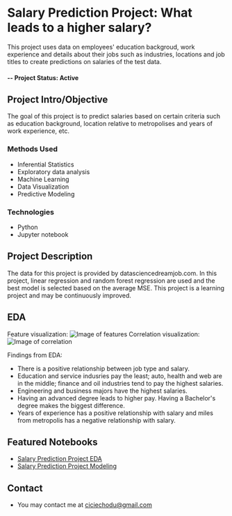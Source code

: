 # Salary Prediction Project: What leads to a higher salary?
This project uses data on employees' education backgroud, work experience and details about their jobs such as industries, locations and job titles to create predictions on salaries of the test data.

#### -- Project Status: Active

## Project Intro/Objective
The goal of this project is to predict salaries based on certain criteria such as education background, location relative to metropolises and years of work experience, etc.

### Methods Used
* Inferential Statistics
* Exploratory data analysis 
* Machine Learning
* Data Visualization
* Predictive Modeling

### Technologies
* Python
* Jupyter notebook

## Project Description
The data for this project is provided by datasciencedreamjob.com.
In this project, linear regression and random forest regression are used and the best model is selected based on the average MSE.
This project is a learning project and may be continuously improved.

## EDA
Feature visualization: 
![Image of features]("https://github.com/ciciecho-ds/salaryprediction/blob/master/feature.png")
Correlation visualization:
![Image of correlation]("https://github.com/ciciecho-ds/salaryprediction/blob/master/correlation.png")

Findings from EDA: 
* There is a positive relationship between job type and salary.
* Education and service indusries pay the least; auto, health and web are in the middle; finance and oil industries tend to pay the highest salaries. 
* Engineering and business majors have the highest salaries. 
* Having an advanced degree leads to higher pay. Having a Bachelor's degree makes the biggest difference.
* Years of experience has a positive relationship with salary and miles from metropolis has a negative relationship with salary.

## Featured Notebooks
* [Salary Prediction Project EDA]("https://github.com/ciciecho-ds/salaryprediction/blob/master/Salary%20Prediction%20EDA.ipynb")
* [Salary Prediction Project Modeling]("https://github.com/ciciecho-ds/salaryprediction/blob/master/Salary%20Prediction%20Project%20Models%20(final).ipynb")

## Contact
* You may contact me at ciciechodu@gmail.com
